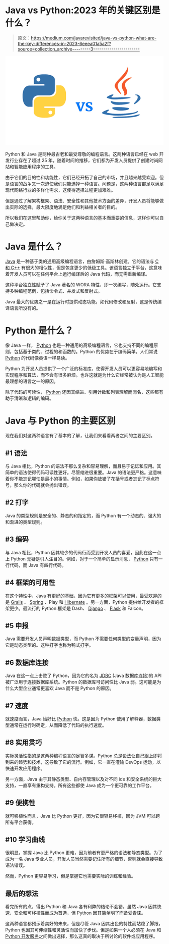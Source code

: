 # Java vs Python:2023 年的关键区别是什么？

> 原文：<https://medium.com/javarevisited/java-vs-python-what-are-the-key-differences-in-2023-6eeea01a5a2f?source=collection_archive---------3----------------------->

[![](img/ec307aed3511fb1fd1d3502c5a787d6b.png)](https://javarevisited.blogspot.com/2018/06/java-vs-python-which-programming-language-to-learn-first.html)

Python 和 Java 是两种最古老和最受尊敬的编程语言。这两种语言已经在 web 开发行业存在了超过 25 年，随着时间的推移，它们都为开发人员提供了创建时尚网站和智能应用程序的工具。

由于它们的目的性和功能性，它们已经开拓了自己的市场，并且越来越受欢迎。但是语言的战争又一次迫使我们只能选择一种语言。问题是，这两种语言都足以满足现代网络行业的多样化需求，这使得选择过程更加艰难。

但是通过了解架构框架、语法、安全性和其他技术方面的差异，开发人员将能够做出实际的选择，最大限度地满足他们和利益相关者的目的。

所以我们在这里帮助你，给你关于这两种语言的基本而重要的信息，这样你可以自己做决定。

# **Java 是什么？**

[Java](/javarevisited/10-best-places-to-learn-java-online-for-free-ce5e713ab5b2) 是一种基于类的通用高级编程语言，由詹姆斯·高斯林创建。它的语法与 [C 和 C++](/javarevisited/10-advanced-c-books-and-courses-for-experienced-programmers-a90c3942471a) 有很大的相似性，但是包含更少的低级工具。该语言独立于平台，这意味着开发人员可以在任何平台上运行编译后的 Java 代码，而无需重新编译。

这种平台独立性赋予了 Java 著名的 WORA 特性，即一次编写，随处运行。它支持多种编程范例，包括命令式、并发式和反射式。

Java 最大的优势之一是在运行时提供动态功能，如代码修改和反射，这是传统编译语言所没有的。

# **Python 是什么？**

像 Java 一样， [Python](/javarevisited/7-best-python-online-courses-for-beginners-to-learn-programming-abe12cecb1ad) 也是一种通用的高级编程语言，它也支持不同的编程原则，包括基于类的、过程的和函数的。Python 的优势在于编码简单。人们常说 [Python](https://javinpaul.medium.com/best-python-books-a93d1a0d842d) 的代码像英语一样易读。

Python 为开发人员提供了一个广泛的标准库，使得开发人员可以更容易地编写和实现程序和算法，而不会有很多麻烦。也许这就是为什么它经常被认为是人工智能最理想的语言之一的原因。

除了代码的可读性， [Python](/javarevisited/how-to-learn-python-in-2022-books-online-courses-and-projects-4a854ab5694e) 还因其缩进、引用计数和列表理解而闻名，这些都有助于清晰和逻辑的编码。

# **Java 与 Python 的主要区别**

现在我们对这两种语言有了基本的了解，让我们来看看两者之间的主要区别。

## **#1 语法**

与 Java 相比，Python 的语法不那么复杂和容易理解，而且易于记忆和应用。其简单的语法使得代码可读性更好。尽管缩进很重要。Java 的语法更严格。这意味着你不能忘记哪怕是最小的事情。例如，如果你放错了花括号或者忘记了标点符号，那么你的代码就会抛出错误。

## **#2 打字**

Java 的类型规则是安全的、静态的和指定的，而 Python 有一个动态的、强大的和渐进的类型规则。

## **#3 编码**

与 Java 相比，Python 因其较少的代码行而受到开发人员的喜爱，因此在这一点上 Python 无疑是引人注目的。例如，对于一个简单的显示消息， [Python](/swlh/5-free-python-courses-for-beginners-to-learn-online-e1ca90687caf) 只有一行代码，而 Java 有四行代码。

## **#4 框架的可用性**

在这个特性中，Java 有更好的基础，因为它有更多的框架可以使用，最受欢迎的是 [Grails](/javarevisited/6-best-resources-to-learn-groovy-and-grails-for-java-developers-18c04e88fa8a) 、 [Spring](/javarevisited/top-10-free-courses-to-learn-spring-framework-for-java-developers-639db9348d25) 、Play 和 [Hibernate](/javarevisited/top-5-hibernate-online-training-courses-for-beginners-and-advance-java-programmers-469460596b2b?source=---------9------------------) 。另一方面，Python 提供给开发者的框架更少。最流行的 Python 框架是 Dash、 [Django](/javarevisited/7-free-courses-to-learn-django-framework-in-python-bd50acc8484) 、 [Flask](/javarevisited/5-best-python-flask-courses-for-beginners-2f262f8e23da) 和 Falcon。

## **#5 申报**

Java 需要开发人员声明数据类型，而 Python 不需要任何类型的变量声明，因为它是动态类型的。这种打字也称为鸭式打字。

## **#6 数据库连接**

Java 在这一点上击败了 Python，因为它的名为 [JDBC](/javarevisited/top-5-courses-to-learn-jdbc-and-database-connectivity-for-java-developers-free-and-best-of-lot-7945156fcc3?source=---------9------------------) (Java 数据库连接)的 API 被广泛用于连接数据库系统。Python 的数据库可访问性比 Java 弱。这可能是为什么大型企业通常更喜欢 Java 而不是 Python 的原因。

## **#7 速度**

就速度而言，Java 恰好比 [Python](/javarevisited/10-best-python-3-courses-on-udemy-ddd4e3ec5dbf) 快。这是因为 Python 使用了解释器，数据类型通常在运行时确定，从而降低了代码的执行速度。

## **#8 实用灵巧**

实际灵活性指的是这两种编程语言的足智多谋。Python 总是设法让自己跟上即将到来的趋势和技术，这导致了它的流行。例如，它一直在灌输 DevOps 运动，以快速开发应用程序。

另一方面，Java 由于其静态类型、自内存管理以及对不同 ide 和安全系统的巨大支持，一直享有重构支持。所有这些都使 Java 成为一个更可靠的工作平台。

## **#9 便携性**

就可移植性而言，Java 比 Python 更好，因为它很容易移植，因为 JVM 可以跨所有平台获得。

## **#10 学习曲线**

很明显，掌握 Java 比 Python 更难，因为前者有更严格的语法和静态类型。为了成为一名 Java 专业人员，开发人员当然需要记住所有的细节，否则就会直接导致语法错误。

然而，Python 更容易学习，但是掌握它也需要实际的训练和经验。

## **最后的想法**

看完所有的点，得出 Python 和 Java 各有利弊的结论不会错。虽然 Java 因其快速、安全和可移植性而成为首选，但 Python 因其简单明了而备受青睐。

这两种语言都预示着美好的未来，但是尽管 Java 因其出色的特性而站稳了脚跟，Python 也因其可伸缩性和灵活性而加快了步伐。但是如果一个人必须在 Java 和 [Python 开发服务](https://www.hiddenbrains.com/python-web-development-company.html)之间做出选择，那么这真的取决于所讨论的软件或应用程序。